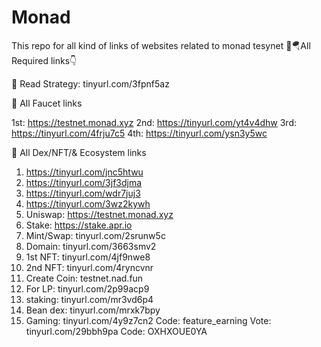 # Monad
This repo for all kind of links of websites related to monad tesynet
🤑🪂All Required links👇

🔹 Read Strategy: tinyurl.com/3fpnf5az

📎 All Faucet links

1st: https://testnet.monad.xyz
2nd: https://tinyurl.com/yt4v4dhw
3rd: https://tinyurl.com/4frju7c5
4th: https://tinyurl.com/ysn3y5wc

📎 All Dex/NFT/& Ecosystem links

1) https://tinyurl.com/jnc5htwu
2) https://tinyurl.com/3jf3djma
3) https://tinyurl.com/wdr7juj3
4) https://tinyurl.com/3wz2kywh
5) Uniswap: https://testnet.monad.xyz
6)  Stake: https://stake.apr.io
7)  Mint/Swap: tinyurl.com/2srunw5c
8) Domain: tinyurl.com/3663smv2
9) 1st NFT: tinyurl.com/4jf9nwe8
10) 2nd NFT: tinyurl.com/4ryncvnr
11) Create Coin: testnet.nad.fun
12) For LP: tinyurl.com/2p99acp9
13) staking: tinyurl.com/mr3vd6p4
14) Bean dex: tinyurl.com/mrxk7bpy
15) Gaming: tinyurl.com/4y9z7cn2
Code: feature_earning
 Vote: tinyurl.com/29bbh9pa
Code: OXHXOUE0YA

 
      
   

